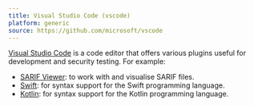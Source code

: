 ```yaml
---
title: Visual Studio Code (vscode)
platform: generic
source: https://github.com/microsoft/vscode
---
```


[Visual Studio Code](https://github.com/microsoft/vscode) is a code editor that offers various plugins useful for development and security testing. For example:

- [SARIF Viewer](https://marketplace.visualstudio.com/items?itemName=MS-SarifVSCode.sarif-viewer): to work with and visualise SARIF files.
- [Swift](https://marketplace.visualstudio.com/items?itemName=sswg.swift-lang): for syntax support for the Swift programming language.
- [Kotlin](https://marketplace.visualstudio.com/items?itemName=mathiasfrohlich.Kotlin): for syntax support for the Kotlin programming language.
